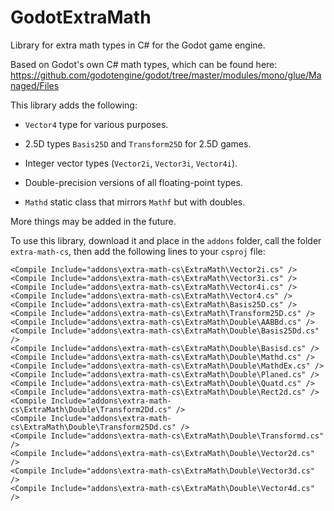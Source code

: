 # GodotExtraMath

Library for extra math types in C# for the Godot game engine.

Based on Godot's own C# math types, which can be found here: https://github.com/godotengine/godot/tree/master/modules/mono/glue/Managed/Files

This library adds the following:

* `Vector4` type for various purposes.

* 2.5D types `Basis25D` and `Transform25D` for 2.5D games.

* Integer vector types (`Vector2i`, `Vector3i`, `Vector4i`).

* Double-precision versions of all floating-point types.

* `Mathd` static class that mirrors `Mathf` but with doubles.

More things may be added in the future.

To use this library, download it and place in the `addons` folder, call the folder `extra-math-cs`, then add the following lines to your `csproj` file:

    <Compile Include="addons\extra-math-cs\ExtraMath\Vector2i.cs" />
    <Compile Include="addons\extra-math-cs\ExtraMath\Vector3i.cs" />
    <Compile Include="addons\extra-math-cs\ExtraMath\Vector4i.cs" />
    <Compile Include="addons\extra-math-cs\ExtraMath\Vector4.cs" />
    <Compile Include="addons\extra-math-cs\ExtraMath\Basis25D.cs" />
    <Compile Include="addons\extra-math-cs\ExtraMath\Transform25D.cs" />
    <Compile Include="addons\extra-math-cs\ExtraMath\Double\AABBd.cs" />
    <Compile Include="addons\extra-math-cs\ExtraMath\Double\Basis25Dd.cs" />
    <Compile Include="addons\extra-math-cs\ExtraMath\Double\Basisd.cs" />
    <Compile Include="addons\extra-math-cs\ExtraMath\Double\Mathd.cs" />
    <Compile Include="addons\extra-math-cs\ExtraMath\Double\MathdEx.cs" />
    <Compile Include="addons\extra-math-cs\ExtraMath\Double\Planed.cs" />
    <Compile Include="addons\extra-math-cs\ExtraMath\Double\Quatd.cs" />
    <Compile Include="addons\extra-math-cs\ExtraMath\Double\Rect2d.cs" />
    <Compile Include="addons\extra-math-cs\ExtraMath\Double\Transform2Dd.cs" />
    <Compile Include="addons\extra-math-cs\ExtraMath\Double\Transform25Dd.cs" />
    <Compile Include="addons\extra-math-cs\ExtraMath\Double\Transformd.cs" />
    <Compile Include="addons\extra-math-cs\ExtraMath\Double\Vector2d.cs" />
    <Compile Include="addons\extra-math-cs\ExtraMath\Double\Vector3d.cs" />
    <Compile Include="addons\extra-math-cs\ExtraMath\Double\Vector4d.cs" />

